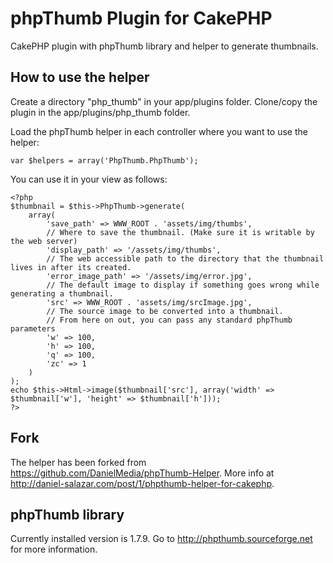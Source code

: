 # phpThumb Plugin for CakePHP #

CakePHP plugin with phpThumb library and helper to generate thumbnails.

## How to use the helper ##

Create a directory "php_thumb" in your app/plugins folder. Clone/copy the plugin in the app/plugins/php_thumb folder. 

Load the phpThumb helper in each controller where you want to use the helper:

	var $helpers = array('PhpThumb.PhpThumb');
	
You can use it in your view as follows:

	<?php
    $thumbnail = $this->PhpThumb->generate(
        array(
        	'save_path' => WWW_ROOT . 'assets/img/thumbs',
        	// Where to save the thumbnail. (Make sure it is writable by the web server)
        	'display_path' => '/assets/img/thumbs',
        	// The web accessible path to the directory that the thumbnail lives in after its created.
        	'error_image_path' => '/assets/img/error.jpg',
        	// The default image to display if something goes wrong while generating a thumbnail. 
    		'src' => WWW_ROOT . 'assets/img/srcImage.jpg',
    		// The source image to be converted into a thumbnail.
    		// From here on out, you can pass any standard phpThumb parameters
    		'w' => 100, 
    		'h' => 100,
    		'q' => 100,
    		'zc' => 1
        )
    );
   	echo $this->Html->image($thumbnail['src'], array('width' => $thumbnail['w'], 'height' => $thumbnail['h']));
   	?>

## Fork ##

The helper has been forked from https://github.com/DanielMedia/phpThumb-Helper. More info at http://daniel-salazar.com/post/1/phpthumb-helper-for-cakephp.

## phpThumb library ##

Currently installed version is 1.7.9. Go to http://phpthumb.sourceforge.net for more information.


